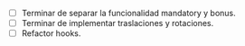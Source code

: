 * [ ] Terminar de separar la funcionalidad mandatory y bonus.
* [ ] Terminar de implementar traslaciones y rotaciones.
* [ ] Refactor hooks.
